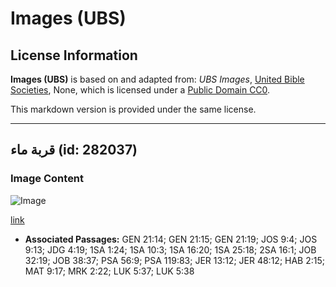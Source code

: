 # Images (UBS)

## License Information

**Images (UBS)** is based on and adapted from: _UBS Images_, [United Bible Societies](https://unitedbiblesocieties.org/), None, which is licensed under a [Public Domain CC0](https://creativecommons.org/public-domain/cc0/).

This markdown version is provided under the same license.



--------------------------------

## قربة ماء (id: 282037)

### Image Content

![Image](https://cdn.aquifer.bible/aquifer-content/resources/Media/WEB-0488_waterskin.jpg)

[link](https://cdn.aquifer.bible/aquifer-content/resources/Media/WEB-0488_waterskin.jpg)

* **Associated Passages:** GEN 21:14; GEN 21:15; GEN 21:19; JOS 9:4; JOS 9:13; JDG 4:19; 1SA 1:24; 1SA 10:3; 1SA 16:20; 1SA 25:18; 2SA 16:1; JOB 32:19; JOB 38:37; PSA 56:9; PSA 119:83; JER 13:12; JER 48:12; HAB 2:15; MAT 9:17; MRK 2:22; LUK 5:37; LUK 5:38

